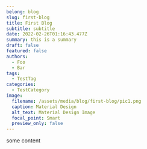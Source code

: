```yaml
---
belong: blog
slug: first-blog
title: First Blog
subtitle: subtitle
date: 2022-02-26T01:16:43.477Z
summary: this is a summary
draft: false
featured: false
authors:
  - Foo
  - Bar
tags:
  - TestTag
categories:
  - TestCategory
image:
  filename: /assets/media/blog/first-blog/pic1.png
  caption: Material Design
  alt_text: Material Design Image
  focal_point: Smart
  preview_only: false
---
```

some content
